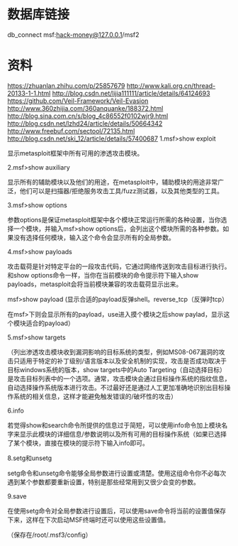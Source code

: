 # 数据库链接
 db_connect msf:hack-money@127.0.0.1/msf2
# 资料

https://zhuanlan.zhihu.com/p/25857679
http://www.kali.org.cn/thread-20133-1-1.html
http://blog.csdn.net/lijia111111/article/details/64124693
https://github.com/Veil-Framework/Veil-Evasion
http://www.360zhijia.com/360anquanke/188372.html
http://blog.sina.com.cn/s/blog_4c86552f0102wjr9.html
http://blog.csdn.net/lzhd24/article/details/50664342
http://www.freebuf.com/sectool/72135.html
http://blog.csdn.net/ski_12/article/details/57400687
1.msf>show exploit

显示metasploit框架中所有可用的渗透攻击模块。

 

2.msf>show auxiliary

显示所有的辅助模块以及他们的用途，在metasploit中，辅助模块的用途非常广泛，他们可以是扫描器/拒绝服务攻击工具/fuzz测试器，以及其他类型的工具。

 

3.msf>show options

参数options是保证metasploit框架中各个模块正常运行所需的各种设置，当你选择一个模块，并输入msf>show options后，会列出这个模块所需的各种参数。如果没有选择任何模块，输入这个命令会显示所有的全局参数。

 

4.msf>show payloads

攻击载荷是针对特定平台的一段攻击代码，它通过网络传送到攻击目标进行执行。和show options命令一样，当你在当前模块的命令提示符下输入show payloads，metasploit会将当前模块兼容的攻击载荷显示出来。

msf>show payload  (显示合适的payload反弹shell。reverse_tcp（反弹时tcp）

在msf>下则会显示所有的payload，use进入摸个模块之后show paylad，显示这个模块适合的payload）

 

5.msf>show targets

（列出渗透攻击模块收到漏洞影响的目标系统的类型，例如MS08-067漏洞的攻击只适用于特定的补丁级别/语言版本以及安全机制的实现，攻击是否成功取决于目标windows系统的版本，show targets中的Auto Targeting（自动选择目标）是攻击目标列表中的一个选项。通常，攻击模块会通过目标操作系统的指纹信息，自动选择操作系统版本进行攻击。不过最好还是通过人工更加准确地识别出目标操作系统的相关信息，这样才能避免触发错误的/破坏性的攻击）

 

6.info

若觉得show和search命令所提供的信息过于简短，可以使用info命令加上模块名字来显示此模块的详细信息/参数说明以及所有可用的目标操作系统（如果已选择了某个模块，直接在模块的提示符下输入info即可。

 

 

8.setg和unsetg

setg命令和unsetg命令能够全局参数进行设置或清楚。使用这组命令你不必每次遇到某个参数都要重新设置，特别是那些经常用到又很少会变的参数。

 

9.save

在使用setg命令对全局参数进行设置后，可以使用save命令将当前的设置值保存下来，这样在下次启动MSF终端时还可以使用这些设置值。

（保存在/root/.msf3/config）